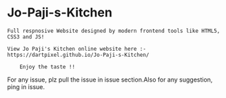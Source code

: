 # Jo-Paji-s-Kitchen

    Full respnosive Website designed by modern frontend tools like HTML5, CSS3 and JS!
    
    View Jo Paji's Kitchen online website here :- https://dartpixel.github.io/Jo-Paji-s-Kitchen/
    
        Enjoy the taste !!
For any issue, plz pull the issue in issue section.Also for any
suggestion, ping in issue. 
